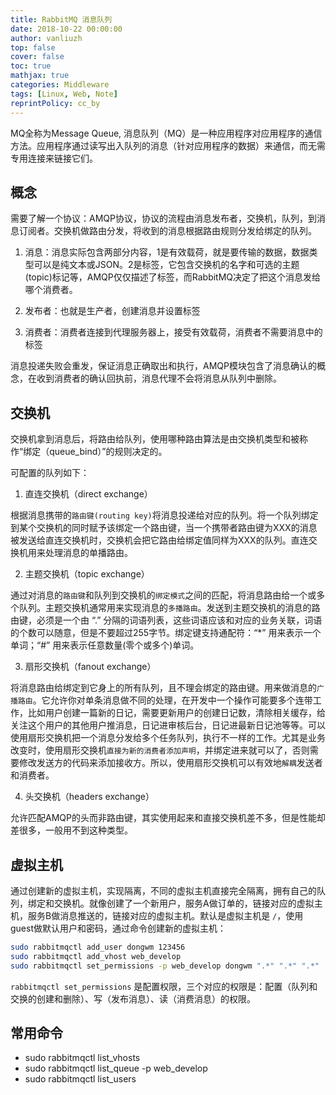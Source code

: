 ```yaml
---
title: RabbitMQ 消息队列
date: 2018-10-22 00:00:00
author: vanliuzh
top: false
cover: false
toc: true
mathjax: true
categories: Middleware
tags: [Linux, Web, Note]
reprintPolicy: cc_by
---
```


MQ全称为Message Queue, 消息队列（MQ）是一种应用程序对应用程序的通信方法。应用程序通过读写出入队列的消息（针对应用程序的数据）来通信，而无需专用连接来链接它们。

<!-- more -->

## 概念

需要了解一个协议：AMQP协议，协议的流程由消息发布者，交换机，队列，到消息订阅者。交换机做路由分发，将收到的消息根据路由规则分发给绑定的队列。

1. 消息：消息实际包含两部分内容，1是有效载荷，就是要传输的数据，数据类型可以是纯文本或JSON。2是标签，它包含交换机的名字和可选的主题(topic)标记等，AMQP仅仅描述了标签，而RabbitMQ决定了把这个消息发给哪个消费者。

2. 发布者：也就是生产者，创建消息并设置标签

3. 消费者：消费者连接到代理服务器上，接受有效载荷，消费者不需要消息中的标签

消息投递失败会重发，保证消息正确取出和执行，AMQP模块包含了消息确认的概念，在收到消费者的确认回执前，消息代理不会将消息从队列中删除。

## 交换机

交换机拿到消息后，将路由给队列，使用哪种路由算法是由交换机类型和被称作“绑定（queue_bind）”的规则决定的。

可配置的队列如下：

1. 直连交换机（direct exchange）

根据消息携带的`路由键(routing key)`将消息投递给对应的队列。将一个队列绑定到某个交换机的同时赋予该绑定一个路由键，当一个携带者路由键为XXX的消息被发送给直连交换机时，交换机会把它路由给绑定值同样为XXX的队列。直连交换机用来处理消息的单播路由。

2. 主题交换机（topic exchange）

通过对消息的`路由键`和队列到交换机的`绑定模式`之间的匹配，将消息路由给一个或多个队列。主题交换机通常用来实现消息的`多播路由`。发送到主题交换机的消息的路由键，必须是一个由 “.” 分隔的词语列表，这些词语应该和对应的业务关联，词语的个数可以随意，但是不要超过255字节。绑定键支持通配符：“*” 用来表示一个单词；“#” 用来表示任意数量(零个或多个)单词。

3. 扇形交换机（fanout exchange）

将消息路由给绑定到它身上的所有队列，且不理会绑定的路由键。用来做消息的`广播路由`。它允许你对单条消息做不同的处理，在开发中一个操作可能要多个连带工作，比如用户创建一篇新的日记，需要更新用户的创建日记数，清除相关缓存，给关注这个用户的其他用户推消息，日记进审核后台，日记进最新日记池等等。可以使用扇形交换机把一个消息分发给多个任务队列，执行不一样的工作。尤其是业务改变时，使用扇形交换机`直接为新的消费者添加声明`，并绑定进来就可以了，否则需要修改发送方的代码来添加接收方。所以，使用扇形交换机可以有效地`解耦`发送者和消费者。

4. 头交换机（headers exchange）

允许匹配AMQP的头而非路由键，其实使用起来和直接交换机差不多，但是性能却差很多，一般用不到这种类型。

## 虚拟主机

通过创建新的虚拟主机，实现隔离，不同的虚拟主机直接完全隔离，拥有自己的队列，绑定和交换机。就像创建了一个新用户，服务A做订单的，链接对应的虚拟主机，服务B做消息推送的，链接对应的虚拟主机。默认是虚拟主机是 `/`，使用guest做默认用户和密码，通过命令创建新的虚拟主机：

```sh
sudo rabbitmqctl add_user dongwm 123456
sudo rabbitmqctl add_vhost web_develop
sudo rabbitmqctl set_permissions -p web_develop dongwm ".*" ".*" ".*"
```

`rabbitmqctl set_permissions` 是配置权限，三个对应的权限是：配置（队列和交换的创建和删除）、写（发布消息）、读（消费消息）的权限。

## 常用命令

- sudo rabbitmqctl list_vhosts
- sudo rabbitmqctl list_queue -p web_develop
- sudo rabbitmqctl list_users